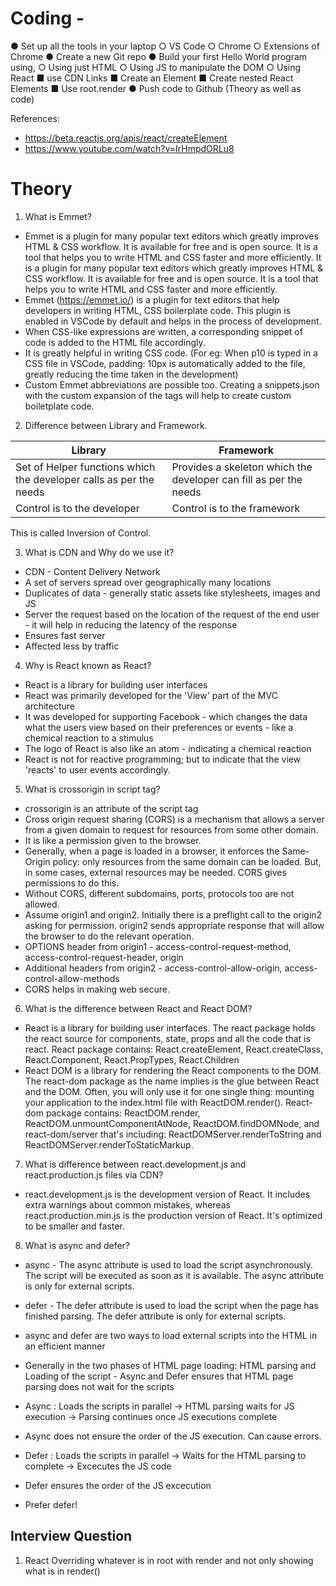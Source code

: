 # Coding -

● Set up all the tools in your laptop
○ VS Code
○ Chrome
○ Extensions of Chrome
● Create a new Git repo
● Build your first Hello World program using,
○ Using just HTML
○ Using JS to manipulate the DOM
○ Using React
■ use CDN Links
■ Create an Element
■ Create nested React Elements
■ Use root.render
● Push code to Github (Theory as well as code)

References:

- https://beta.reactjs.org/apis/react/createElement
- https://www.youtube.com/watch?v=IrHmpdORLu8

# Theory

1.  What is Emmet?

- Emmet is a plugin for many popular text editors which greatly improves HTML & CSS workflow. It is available for free and is open source. It is a tool that helps you to write HTML and CSS faster and more efficiently. It is a plugin for many popular text editors which greatly improves HTML & CSS workflow. It is available for free and is open source. It is a tool that helps you to write HTML and CSS faster and more efficiently.
- Emmet (https://emmet.io/) is a plugin for text editors that help developers in writing HTML, CSS boilerplate code. This plugin is enabled in VSCode by default and helps in the process of development.
- When CSS-like expressions are written, a corresponding snippet of code is added to the HTML file accordingly.
- It is greatly helpful in writing CSS code. (For eg: When p10 is typed in a CSS file in VSCode, padding: 10px is automatically added to the file, greatly reducing the time taken in the development)
- Custom Emmet abbreviations are possible too. Creating a snippets.json with the custom expansion of the tags will help to create custom boiletplate code.

2. Difference between Library and Framework.

| Library                                                            | Framework                                                         |
| ------------------------------------------------------------------ | ----------------------------------------------------------------- |
| Set of Helper functions which the developer calls as per the needs | Provides a skeleton which the developer can fill as per the needs |
| Control is to the developer                                        | Control is to the framework                                       |

This is called Inversion of Control.

3. What is CDN and Why do we use it?

- CDN - Content Delivery Network
- A set of servers spread over geographically many locations
- Duplicates of data - generally static assets like stylesheets, images and JS
- Server the request based on the location of the request of the end user - it will help in reducing the latency of the response
- Ensures fast server
- Affected less by traffic

4. Why is React known as React?

- React is a library for building user interfaces
- React was primarily developed for the 'View' part of the MVC architecture
- It was developed for supporting Facebook - which changes the data what the users view based on their preferences or events - like a chemical reaction to a stimulus
- The logo of React is also like an atom - indicating a chemical reaction
- React is not for reactive programming; but to indicate that the view 'reacts' to user events accordingly.

5. What is crossorigin in script tag?

- crossorigin is an attribute of the script tag
- Cross origin request sharing (CORS) is a mechanism that allows a server from a given domain to request for resources from some other domain.
- It is like a permission given to the browser.
- Generally, when a page is loaded in a browser, it enforces the Same-Origin policy: only resources from the same domain can be loaded. But, in some cases, external resources may be needed. CORS gives permissions to do this.
- Without CORS, different subdomains, ports, protocols too are not allowed.
- Assume origin1 and origin2. Initially there is a preflight call to the origin2 asking for permission. origin2 sends appropriate response that will allow the browser to do the relevant operation.
- OPTIONS header from origin1 - access-control-request-method, access-control-request-header, origin
- Additional headers from origin2 - access-control-allow-origin, access-control-allow-methods
- CORS helps in making web secure.

6. What is the difference between React and React DOM?

- React is a library for building user interfaces. The react package holds the react source for components, state, props and all the code that is react. React package contains: React.createElement, React.createClass, React.Component, React.PropTypes, React.Children
- React DOM is a library for rendering the React components to the DOM. The react-dom package as the name implies is the glue between React and the DOM. Often, you will only use it for one single thing: mounting your application to the index.html file with ReactDOM.render(). React-dom package contains: ReactDOM.render, ReactDOM.unmountComponentAtNode, ReactDOM.findDOMNode, and react-dom/server that's including: ReactDOMServer.renderToString and ReactDOMServer.renderToStaticMarkup.

7. What is difference between react.development.js and react.production.js files via CDN?

- react.development.js is the development version of React. It includes extra warnings about common mistakes, whereas react.production.min.js is the production version of React. It's optimized to be smaller and faster.

8. What is async and defer?

- async - The async attribute is used to load the script asynchronously. The script will be executed as soon as it is available. The async attribute is only for external scripts.

- defer - The defer attribute is used to load the script when the page has finished parsing. The defer attribute is only for external scripts.

- async and defer are two ways to load external scripts into the HTML in an efficient manner
- Generally in the two phases of HTML page loading: HTML parsing and Loading of the script - Async and Defer ensures that HTML page parsing does not wait for the scripts
- Async : Loads the scripts in parallel -> HTML parsing waits for JS execution -> Parsing continues once JS executions complete
- Async does not ensure the order of the JS execution. Can cause errors.
- Defer : Loads the scripts in parallel -> Waits for the HTML parsing to complete -> Excecutes the JS code
- Defer ensures the order of the JS excecution
- Prefer defer!

## Interview Question

1. React Overriding whatever is in root with render and not only showing what is in render()
